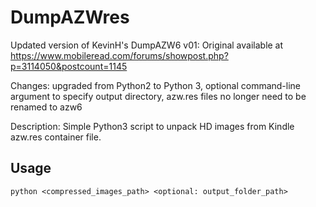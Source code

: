# DumpAZWres
Updated version of KevinH's DumpAZW6 v01:
Original available at https://www.mobileread.com/forums/showpost.php?p=3114050&postcount=1145

Changes: 
  upgraded from Python2 to Python 3,
  optional command-line argument to specify output directory,
  azw.res files no longer need to be renamed to azw6
  
Description:
  Simple Python3 script to unpack HD images from Kindle azw.res container file.

## Usage
`python <compressed_images_path> <optional: output_folder_path>`
